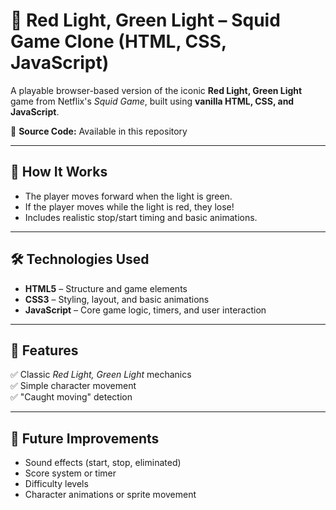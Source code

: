 # 🦑 Red Light, Green Light – Squid Game Clone (HTML, CSS, JavaScript)

A playable browser-based version of the iconic **Red Light, Green Light** game from Netflix's *Squid Game*, built using **vanilla HTML, CSS, and JavaScript**.

📂 **Source Code:** Available in this repository

---

## 🚦 How It Works

- The player moves forward when the light is green.
- If the player moves while the light is red, they lose!
- Includes realistic stop/start timing and basic animations.

---

## 🛠️ Technologies Used

- **HTML5** – Structure and game elements  
- **CSS3** – Styling, layout, and basic animations  
- **JavaScript** – Core game logic, timers, and user interaction

---

## 📁 Features

✅ Classic *Red Light, Green Light* mechanics  
✅ Simple character movement  
✅ "Caught moving" detection  

---

## 🚧 Future Improvements

- Sound effects (start, stop, eliminated)
- Score system or timer
- Difficulty levels
- Character animations or sprite movement
